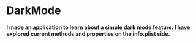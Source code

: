 # DarkMode
 
**I made an application to learn about a simple dark mode feature. I have explored current methods and properties on the info.plist side.**

